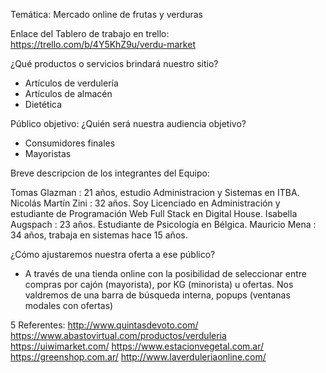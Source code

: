 Temática:
Mercado online de frutas y verduras

Enlace del Tablero de trabajo en trello: https://trello.com/b/4Y5KhZ9u/verdu-market

¿Qué productos o servicios brindará nuestro sitio?
- Artículos de verdulería
- Artículos de almacén
- Dietética

Público objetivo: ¿Quién será nuestra audiencia objetivo?
- Consumidores finales
- Mayoristas

Breve descripcion de los integrantes del Equipo:

Tomas Glazman		: 21 años, estudio Administracion y Sistemas en ITBA.
Nicolás Martín Zini	: 32 años. Soy Licenciado en Administración y estudiante de Programación Web Full Stack en Digital House.
Isabella Augspach	: 23 años. Estudiante de Psicología en Bélgica.
Mauricio Mena		: 34 años, trabaja en sistemas hace 15 años.


¿Cómo ajustaremos nuestra oferta a ese público?
- A través de una tienda online con la posibilidad de seleccionar entre compras por cajón (mayorista), 
por KG (minorista) u ofertas. 
Nos valdremos de una barra de búsqueda interna, popups (ventanas modales con ofertas)


5 Referentes:
http://www.quintasdevoto.com/
https://www.abastovirtual.com/productos/verduleria
https://uiwimarket.com/
https://www.estacionvegetal.com.ar/
https://greenshop.com.ar/
http://www.laverduleriaonline.com/
